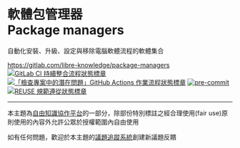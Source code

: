 # 軟體包管理器<br>Package managers

自動化安裝、升級、設定與移除電腦軟體流程的軟體集合

<https://gitlab.com/libre-knowledge/package-managers>  
[![GitLab CI 持續整合流程狀態標章](https://gitlab.com/libre-knowledge/package-managers/badges/main/pipeline.svg?ignore_skipped=true "點擊查看 GitLab CI 持續整合流程的運行狀態")](https://gitlab.com/libre-knowledge/package-managers/-/commits/main) [![「檢查專案中的潛在問題」GitHub Actions 作業流程狀態標章](https://github.com/libre-knowledge/package-managers/actions/workflows/check-potential-problems.yml/badge.svg "本專案使用 GitHub Actions 自動化檢查專案中的潛在問題")](https://github.com/libre-knowledge/package-managers/actions/workflows/check-potential-problems.yml) [![pre-commit](https://img.shields.io/badge/pre--commit-enabled-brightgreen?logo=pre-commit&logoColor=white "本專案使用 pre-commit 檢查專案中的潛在問題")](https://github.com/pre-commit/pre-commit) [![REUSE 規範遵從狀態標章](https://api.reuse.software/badge/gitlab.com/libre-knowledge/package-managers "本專案遵從 REUSE 規範降低軟體授權合規成本")](https://api.reuse.software/info/gitlab.com/libre-knowledge/package-managers)

---

本主題為[自由知識協作平台](https://gitlab.com/libre-knowledge/libre-knowledge)的一部分，除部份特別標註之經合理使用(fair use)原則使用的內容外允許公眾於授權範圍內自由使用

如有任何問題，歡迎於本主題的[議題追蹤系統](https://gitlab.com/libre-knowledge/package-managers/-/issues)創建新議題反饋
